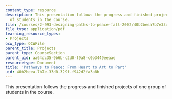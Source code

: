 ```yaml
---
content_type: resource
description: This presentation follows the progress and finished projects of one group
  of students in the course.
file: /courses/2-993-designing-paths-to-peace-fall-2002/40b2beea7b7e33d0329ff942d2fa3a8b_pathways_course_outline1.pdf
file_type: application/pdf
learning_resource_types:
- Projects
ocw_type: OCWFile
parent_title: Projects
parent_type: CourseSection
parent_uid: aa64dc35-9b6b-c2d0-f9a8-c0b3449eeaae
resourcetype: Document
title: 'Pathways to Peace: From Heart to Art to Part'
uid: 40b2beea-7b7e-33d0-329f-f942d2fa3a8b
---
```

This presentation follows the progress and finished projects of one group of students in the course.

